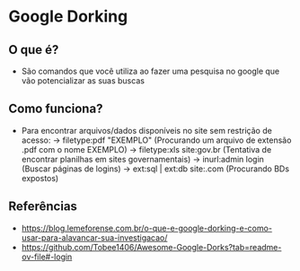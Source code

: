 # Google Dorking

## O que é?
- São comandos que você utiliza ao fazer uma pesquisa no google que vão potencializar as suas buscas
## Como funciona?
- Para encontrar arquivos/dados disponíveis no site sem restrição de acesso:
  -> filetype:pdf "EXEMPLO" (Procurando um arquivo de extensão .pdf com o nome EXEMPLO)
  -> filetype:xls site:gov.br (Tentativa de encontrar planilhas em sites governamentais)
  -> inurl:admin login (Buscar páginas de logins)
  -> ext:sql | ext:db site:.com (Procurando BDs expostos)
## Referências
- https://blog.lemeforense.com.br/o-que-e-google-dorking-e-como-usar-para-alavancar-sua-investigacao/
- https://github.com/Tobee1406/Awesome-Google-Dorks?tab=readme-ov-file#-login


<!-- https://chatgpt.com/c/67cb0ca7-8e70-8003-8d41-cba7176ef5d9 -->
